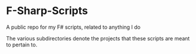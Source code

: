 # F-Sharp-Scripts
A public repo for my F# scripts, related to anything I do

The various subdirectories denote the projects that these scripts are meant to pertain to.
